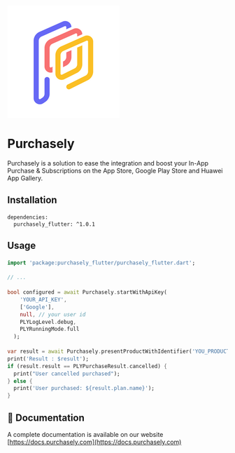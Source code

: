 ![Purchasely](images/icon.png)

# Purchasely

Purchasely is a solution to ease the integration and boost your In-App Purchase & Subscriptions on the App Store, Google Play Store and Huawei App Gallery.

## Installation

```
dependencies:
  purchasely_flutter: ^1.0.1
```

## Usage

```dart
import 'package:purchasely_flutter/purchasely_flutter.dart';

// ...

bool configured = await Purchasely.startWithApiKey(
    'YOUR_API_KEY',
    ['Google'],
    null, // your user id
    PLYLogLevel.debug,
    PLYRunningMode.full
  );

var result = await Purchasely.presentProductWithIdentifier('YOU_PRODUCT_ID');
print('Result : $result');
if (result.result == PLYPurchaseResult.cancelled) {
  print("User cancelled purchased");
} else {
  print('User purchased: ${result.plan.name}');
}
```

## 🏁 Documentation
A complete documentation is available on our website [https://docs.purchasely.com](https://docs.purchasely.com)
